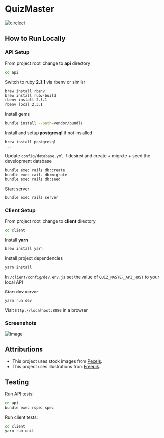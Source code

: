 # QuizMaster

[![circleci](https://circleci.com/gh/etdev/quiz_master.svg?style=shield)](https://circleci.com/gh/etdev/quiz_master/)

## How to Run Locally

### API Setup

From project root, change to **api** directory

```bash
cd api
```

Switch to ruby **2.3.1** via rbenv or similar

```bash
brew install rbenv
brew install ruby-build
rbenv install 2.3.1
rbenv local 2.3.1
```

Install gems

```bash
bundle install --path=vendor/bundle
```

Install and setup **postgresql** if not installed

```bash
brew install postgresql
...
```

Update `config/database.yml` if desired and create + migrate + seed the development database

```bash
bundle exec rails db:create
bundle exec rails db:migrate
bundle exec rails db:seed
```

Start server

```bash
bundle exec rails server
```

### Client Setup

From project root, change to **client** directory

```bash
cd client
```

Install **yarn**

```bash
brew install yarn
```

Install project dependencies

```bash
yarn install
```

In `/client/config/dev.env.js` set the value of `QUIZ_MASTER_API_HOST` to your local API

Start dev server
```bash
yarn run dev
```

Visit `http://localhost:8080` in a browser

### Screenshots

![image](https://cloud.githubusercontent.com/assets/6726985/26145547/caf11b0a-3b27-11e7-9741-a83f5bdaf2d2.png)

## Attributions

* This project uses stock images from [Pexels](https://www.pexels.com/).
* This project uses illustrations from [Freepik](http://www.freepik.com/).

## Testing

Run API tests:
```bash
cd api
bundle exec rspec spec
```

Run client tests:
```bash
cd client
yarn run unit
```
